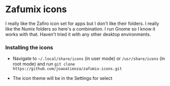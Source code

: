 
# Zafumix icons 
I really like the Zafiro icon set for apps but I don't like their folders. I really like the Numix folders so here's a combination. I run Gnome so I know it works with that. Haven't tried it with any other desktop environments. 

### Installing the icons

   - Navigate to `~/.local/share/icons` (in user mode) or `/usr/share/icons` (in root mode) and run `git clone https://github.com/joaoatienza/zafumix-icons.git`
   
   - The icon theme will be in the Settings for select


